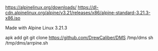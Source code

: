 https://alpinelinux.org/downloads/
https://dl-cdn.alpinelinux.org/alpine/v3.21/releases/x86/alpine-standard-3.21.3-x86.iso

Made with Alpine Linux 3.21.3

apk add git
git clone https://github.com/DrewCaliber/DMS /tmp/dms
sh /tmp/dms/arrpine.sh
